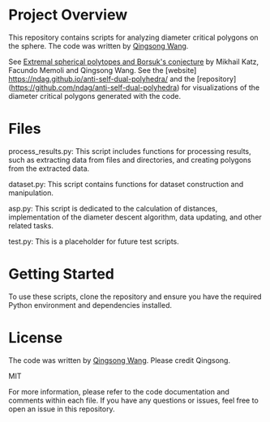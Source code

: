 # Project Overview

This repository contains scripts for analyzing diameter critical polygons on the sphere. 
The code was written by [Qingsong Wang](https://www.qingsong-wang.org/). 

See [Extremal spherical polytopes and Borsuk's conjecture](https://arxiv.org/pdf/2301.13076.pdf) by Mikhail Katz, Facundo Memoli and Qingsong Wang.
See the [website] https://ndag.github.io/anti-self-dual-polyhedra/ and the [repository] (https://github.com/ndag/anti-self-dual-polyhedra) for visualizations of the diameter critical polygons generated with the code. 

# Files

process_results.py: This script includes functions for processing results, such as extracting data from files and directories, and creating polygons from the extracted data.

dataset.py: This script contains functions for dataset construction and manipulation.

asp.py: This script is dedicated to the calculation of distances, implementation of the diameter descent algorithm, data updating, and other related tasks.

test.py: This is a placeholder for future test scripts.



# Getting Started

To use these scripts, clone the repository and ensure you have the required Python environment and dependencies installed.

# License

The code was written by [Qingsong Wang](https://www.qingsong-wang.org/). Please credit Qingsong.

MIT

For more information, please refer to the code documentation and comments within each file. If you have any questions or issues, feel free to open an issue in this repository.

